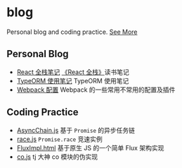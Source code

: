 # blog

Personal blog and coding practice. [See More](https://rainsho.cc/)

## Personal Blog

- [React 全栈笔记](./articles/React全栈笔记.md) [《React 全栈》](https://book.douban.com/subject/26901067/)读书笔记
- [TypeORM 使用笔记](./articles/TypeORM使用笔记.md) TypeORM 使用笔记
- [Webpack 配置](./articles/Webpack配置.md) Webpack 的一些常用不常用的配置及插件

## Coding Practice

- [AsyncChain.js](./codes/AsyncChain.js) 基于 `Promise` 的异步任务链
- [race.js](./codes/race.js) `Promise.race` 竞速实例
- [FluxImpl.html](./codes/FluxImpl.html) 基于原生 JS 的一个简单 Flux 架构实现
- [co.js](./codes/co.js) tj 大神 co 模块的伪实现
